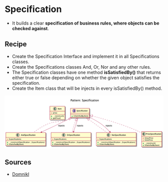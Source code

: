 # Specification

+ It builds a clear **specification of business rules, where objects can be checked against**. 

  
## Recipe
+ Create the Specification Interface and implement it in all Specifications classes.
+ Create the Specifications classes And, Or, Nor and any other rules.
+ The Specification classes have one method **isSatisfiedBy()** that returns either true or false depending on whether
  the given object satisfies the specification.
+ Create the Item class that will be injects in every isSatisfiedBy() method.

![](domnikl/diagram.png)

## Sources
+ [Domnikl](https://github.com/domnikl/DesignPatternsPHP/tree/master/Behavioral/Specification)
